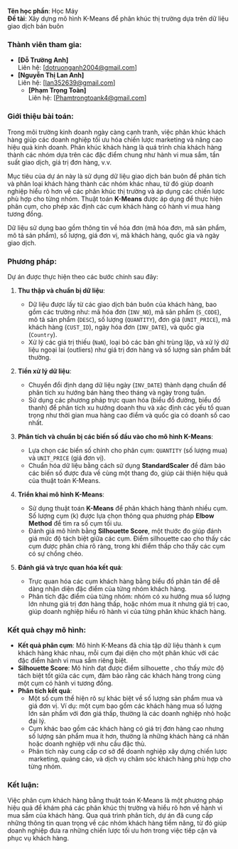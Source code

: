
**Tên học phần**: Học Máy  
**Đề tài**: Xây dựng mô hình K-Means để phân khúc thị trường dựa trên dữ liệu giao dịch bán buôn  

### Thành viên tham gia:
- **[Đỗ Trường Anh]**  
  Liên hệ: [dotruonganh2004@gmail.com]
- **[Nguyễn Thị Lan Anh]**  
  Liên hệ: [lan352639@gmail.com]
  - **[Phạm Trọng Toàn]**  
  Liên hệ: [Phamtrongtoank4@gmail.com]

### Giới thiệu bài toán:
Trong môi trường kinh doanh ngày càng cạnh tranh, việc phân khúc khách hàng giúp các doanh nghiệp tối ưu hóa chiến lược marketing và nâng cao hiệu quả kinh doanh. Phân khúc khách hàng là quá trình chia khách hàng thành các nhóm dựa trên các đặc điểm chung như hành vi mua sắm, tần suất giao dịch, giá trị đơn hàng, v.v. 

Mục tiêu của dự án này là sử dụng dữ liệu giao dịch bán buôn để phân tích và phân loại khách hàng thành các nhóm khác nhau, từ đó giúp doanh nghiệp hiểu rõ hơn về các phân khúc thị trường và áp dụng các chiến lược phù hợp cho từng nhóm. Thuật toán **K-Means** được áp dụng để thực hiện phân cụm, cho phép xác định các cụm khách hàng có hành vi mua hàng tương đồng.

Dữ liệu sử dụng bao gồm thông tin về hóa đơn (mã hóa đơn, mã sản phẩm, mô tả sản phẩm), số lượng, giá đơn vị, mã khách hàng, quốc gia và ngày giao dịch.

### Phương pháp:
Dự án được thực hiện theo các bước chính sau đây:

1. **Thu thập và chuẩn bị dữ liệu**:
   - Dữ liệu được lấy từ các giao dịch bán buôn của khách hàng, bao gồm các trường như: mã hóa đơn (`INV_NO`), mã sản phẩm (`S_CODE`), mô tả sản phẩm (`DESC`), số lượng (`QUANTITY`), đơn giá (`UNIT_PRICE`), mã khách hàng (`CUST_ID`), ngày hóa đơn (`INV_DATE`), và quốc gia (`Country`).
   - Xử lý các giá trị thiếu (`NaN`), loại bỏ các bản ghi trùng lặp, và xử lý dữ liệu ngoại lai (outliers) như giá trị đơn hàng và số lượng sản phẩm bất thường.

2. **Tiền xử lý dữ liệu**:
   - Chuyển đổi định dạng dữ liệu ngày (`INV_DATE`) thành dạng chuẩn để phân tích xu hướng bán hàng theo tháng và ngày trong tuần.
   - Sử dụng các phương pháp trực quan hóa (biểu đồ đường, biểu đồ thanh) để phân tích xu hướng doanh thu và xác định các yếu tố quan trọng như thời gian mua hàng cao điểm và quốc gia có doanh số cao nhất.

3. **Phân tích và chuẩn bị các biến số đầu vào cho mô hình K-Means**:
   - Lựa chọn các biến số chính cho phân cụm: `QUANTITY` (số lượng mua) và `UNIT_PRICE` (giá đơn vị).
   - Chuẩn hóa dữ liệu bằng cách sử dụng **StandardScaler** để đảm bảo các biến số được đưa về cùng một thang đo, giúp cải thiện hiệu quả của thuật toán K-Means.

4. **Triển khai mô hình K-Means**:
   - Sử dụng thuật toán **K-Means** để phân khách hàng thành nhiều cụm. Số lượng cụm (k) được lựa chọn thông qua phương pháp **Elbow Method** để tìm ra số cụm tối ưu.
   - Đánh giá mô hình bằng **Silhouette Score**, một thước đo giúp đánh giá mức độ tách biệt giữa các cụm. Điểm silhouette cao cho thấy các cụm được phân chia rõ ràng, trong khi điểm thấp cho thấy các cụm có sự chồng chéo.

5. **Đánh giá và trực quan hóa kết quả**:
   - Trực quan hóa các cụm khách hàng bằng biểu đồ phân tán để dễ dàng nhận diện đặc điểm của từng nhóm khách hàng. 
   - Phân tích đặc điểm của từng nhóm: nhóm có xu hướng mua số lượng lớn nhưng giá trị đơn hàng thấp, hoặc nhóm mua ít nhưng giá trị cao, giúp doanh nghiệp hiểu rõ hành vi của từng phân khúc khách hàng.

### Kết quả chạy mô hình:
- **Kết quả phân cụm**: Mô hình K-Means đã chia tập dữ liệu thành `k` cụm khách hàng khác nhau, mỗi cụm đại diện cho một phân khúc với các đặc điểm hành vi mua sắm riêng biệt.
- **Silhouette Score**: Mô hình đạt được điểm silhouette , cho thấy mức độ tách biệt tốt giữa các cụm, đảm bảo rằng các khách hàng trong cùng một cụm có hành vi tương đồng.
- **Phân tích kết quả**: 
  - Một số cụm thể hiện rõ sự khác biệt về số lượng sản phẩm mua và giá đơn vị. Ví dụ: một cụm bao gồm các khách hàng mua số lượng lớn sản phẩm với đơn giá thấp, thường là các doanh nghiệp nhỏ hoặc đại lý.
  - Cụm khác bao gồm các khách hàng có giá trị đơn hàng cao nhưng số lượng sản phẩm mua ít hơn, thường là những khách hàng cá nhân hoặc doanh nghiệp với nhu cầu đặc thù.
  - Phân tích này cung cấp cơ sở để doanh nghiệp xây dựng chiến lược marketing, quảng cáo, và dịch vụ chăm sóc khách hàng phù hợp cho từng nhóm.

### Kết luận:
Việc phân cụm khách hàng bằng thuật toán K-Means là một phương pháp hiệu quả để khám phá các phân khúc thị trường và hiểu rõ hơn về hành vi mua sắm của khách hàng. Qua quá trình phân tích, dự án đã cung cấp những thông tin quan trọng về các nhóm khách hàng tiềm năng, từ đó giúp doanh nghiệp đưa ra những chiến lược tối ưu hơn trong việc tiếp cận và phục vụ khách hàng.

